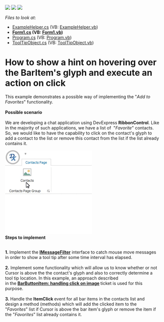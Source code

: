 <!-- default badges list -->
![](https://img.shields.io/endpoint?url=https://codecentral.devexpress.com/api/v1/VersionRange/128617587/14.2.10%2B)
[![](https://img.shields.io/badge/Open_in_DevExpress_Support_Center-FF7200?style=flat-square&logo=DevExpress&logoColor=white)](https://supportcenter.devexpress.com/ticket/details/T324294)
[![](https://img.shields.io/badge/📖_How_to_use_DevExpress_Examples-e9f6fc?style=flat-square)](https://docs.devexpress.com/GeneralInformation/403183)
<!-- default badges end -->
<!-- default file list -->
*Files to look at*:

* [ExampleHelper.cs](./CS/FavoriteList/ExampleHelper.cs) (VB: [ExampleHelper.vb](./VB/FavoriteList/ExampleHelper.vb))
* **[Form1.cs](./CS/FavoriteList/Form1.cs) (VB: [Form1.vb](./VB/FavoriteList/Form1.vb))**
* [Program.cs](./CS/FavoriteList/Program.cs) (VB: [Program.vb](./VB/FavoriteList/Program.vb))
* [ToolTipObject.cs](./CS/FavoriteList/ToolTipObject.cs) (VB: [ToolTipObject.vb](./VB/FavoriteList/ToolTipObject.vb))
<!-- default file list end -->
# How to show a hint on hovering over the BarItem's glyph and execute an action on click


<p>This example demonstrates a possible way of implementing the "<em>Add to Favorites</em>" functionality.<br><br><strong>Possible scenario</strong><br><br>We are developing a chat application using DevExpress <strong>RibbonControl</strong>. Like in the majority of such applications, we have a list of  "<em>Favorite</em>" contacts. So, we would like to have the capability to click on the contact's glyph to add a contact to the list or remove this contact from the list if the list already contains it.</p>
<img src="https://raw.githubusercontent.com/DevExpress-Examples/how-to-show-a-hint-on-hovering-over-the-baritems-glyph-and-execute-an-action-on-click-t324294/14.2.10+/media/84ff6f99-abf1-11e5-80bf-00155d62480c.png"><br><strong>Steps to implement</strong><br>
<p><br><strong>1. </strong>Implement the <a href="https://msdn.microsoft.com/en-us/library/system.windows.forms.imessagefilter(v=vs.110).aspx"><strong>IMessageFilter</strong></a> interface to catch mouse move messages in order to show a tool tip after some time interval has elapsed. <br><br><strong>2.</strong> Implement some functionality which will allow us to know whether or not Cursor is above the the contact's glyph and also to correctly determine a tool tip location. In this example, an approach described in the <a href="https://www.devexpress.com/Support/Center/p/T231975"><strong>BarButtonItem: handling click on image</strong></a><strong> </strong>ticket is used for this purpose.<br><strong><br>3. </strong>Handle the <strong>ItemClick </strong>event for all bar items in the contacts list and design a method (methods) which will add the clicked item to the "<em>Favorites</em>" list if Cursor is above the bar item's glyph or remove the item if the "<em>Favorites</em>" list already contains it.</p>
<br><br>

<br/>


